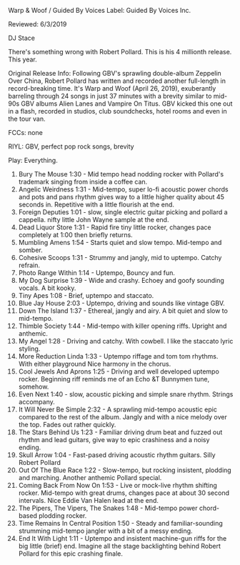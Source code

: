 Warp & Woof  / Guided By Voices
Label: 	Guided By Voices Inc.

Reviewed: 6/3/2019

DJ Stace

There's something wrong with Robert Pollard. This is his 4 millionth release. This year.

Original Release Info: Following GBV's sprawling double-album Zeppelin Over China, Robert Pollard has written and recorded another full-length in record-breaking time. It's Warp and Woof (April 26, 2019), exuberantly barreling through 24 songs in just 37 minutes with a brevity similar to mid-90s GBV albums Alien Lanes and Vampire On Titus. GBV kicked this one out in a flash, recorded in studios, club soundchecks, hotel rooms and even in the tour van.

FCCs: none

RIYL: GBV, perfect pop rock songs, brevity

Play: Everything. 


1.   Bury The Mouse 	1:30 - Mid tempo head nodding rocker with Pollard's trademark singing from inside a coffee can. 
2.   Angelic Weirdness	1:31 - Mid-tempo, super lo-fi acoustic power chords and pots and pans rhythm gives way to a little higher quality about 45 seconds in. Repetitive with a little flourish at the end.
3.   Foreign Deputies	1:01 - slow, single electric guitar picking and pollard a cappella. nifty little John Wayne sample at the end. 
4.   Dead Liquor Store	1:31 - Rapid fire tiny little rocker, changes pace completely at 1:00 then briefly returns. 
5.   Mumbling Amens	   1:54 - Starts quiet and slow tempo. Mid-tempo and somber. 
6.   Cohesive Scoops	1:31 - Strummy and jangly, mid to uptempo. Catchy refrain.  
7.   Photo Range Within	   1:14 - Uptempo, Bouncy and fun.  
8.   My Dog Surprise	1:39 - Wide and crashy. Echoey and goofy sounding vocals. A bit kooky. 
9.   Tiny Apes	1:08 - Brief, uptempo and staccato.
10.  Blue Jay House	2:03 - Uptempo, driving and sounds like vintage GBV.  
11.  Down The Island	1:37 - Ethereal, jangly and airy. A bit quiet and slow to mid-tempo. 
12.  Thimble Society	1:44 - Mid-tempo with killer opening riffs. Upright and anthemic.
13.  My Angel 	1:28 - Driving and catchy. With cowbell. I like the staccato lyric styling. 
14.  More Reduction Linda	1:33 - Uptempo riffage and tom tom rhythms. With either playground  Nice harmony in the chorus.  
15.  Cool Jewels And Aprons	1:25 - Driving and well developed uptempo rocker. Beginning riff reminds me of an Echo &T Bunnymen tune, somehow. 
16.  Even Next	1:40 - slow, acoustic picking and simple snare rhythm. Strings accompany. 
17.  It Will Never Be Simple	2:32 - A sprawling mid-tempo acoustic epic compared to the rest of the album. Jangly and with a nice melody over the top. Fades out rather quickly.
18.  The Stars Behind Us	1:23 - Familiar driving drum beat and fuzzed out rhythm and lead guitars, give way to epic crashiness and a noisy ending. 
19.  Skull Arrow	1:04 - Fast-pased driving acoustic rhythm guitars. Silly Robert Pollard
20.  Out Of The Blue Race	1:22 - Slow-tempo, but rocking insistent, plodding and marching. Another anthemic Pollard special. 
21.  Coming Back From Now On	1:53 - Live or mock-live rhythm shifting rocker. Mid-tempo with great drums, changes pace at about 30 second  intervals. Nice Eddie Van Halen lead at the end. 
22.  The Pipers, The Vipers, The Snakes   1:48 - Mid-tempo power chord-based plodding  rocker. 
23.  Time Remains In Central Position	1:50 - Steady and  familiar-sounding strumming mid-tempo jangler with  a bit of a messy ending. 
24.  End It With Light	 1:11 - Uptempo and insistent machine-gun riffs for the big little (brief) end. Imagine all the stage backlighting behind Robert Pollard for this epic crashing finale. 